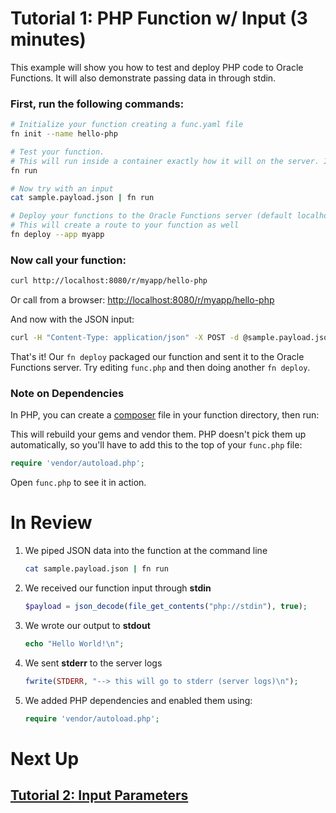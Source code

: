 # Tutorial 1: PHP Function w/ Input (3 minutes)

This example will show you how to test and deploy PHP code to Oracle Functions. It will also demonstrate passing data in through stdin.

### First, run the following commands:

```sh
# Initialize your function creating a func.yaml file
fn init --name hello-php

# Test your function. 
# This will run inside a container exactly how it will on the server. It will also install and vendor dependencies from Gemfile
fn run

# Now try with an input
cat sample.payload.json | fn run

# Deploy your functions to the Oracle Functions server (default localhost:8080)
# This will create a route to your function as well
fn deploy --app myapp
```
### Now call your function:

```sh
curl http://localhost:8080/r/myapp/hello-php
```

Or call from a browser: [http://localhost:8080/r/myapp/hello-php](http://localhost:8080/r/myapp/hello-php)

And now with the JSON input:

```sh
curl -H "Content-Type: application/json" -X POST -d @sample.payload.json http://localhost:8080/r/myapp/hello-php
```

That's it! Our `fn deploy` packaged our function and sent it to the Oracle Functions server. Try editing `func.php` 
and then doing another `fn deploy`.

### Note on Dependencies

In PHP, you can create a [composer](https://getcomposer.org/) file in your function directory, then run:

This will rebuild your gems and vendor them. PHP doesn't pick them up automatically, so you'll have to add this to the top of your `func.php` file:

```php
require 'vendor/autoload.php';
```

Open `func.php` to see it in action.


# In Review

1. We piped JSON data into the function at the command line
    ```sh
    cat sample.payload.json | fn run
    ```

2. We received our function input through **stdin**
    ```php
    $payload = json_decode(file_get_contents("php://stdin"), true);
    ```

3. We wrote our output to **stdout**
    ```php
    echo "Hello World!\n";
    ```

4. We sent **stderr** to the server logs
    ```php
    fwrite(STDERR, "--> this will go to stderr (server logs)\n");
    ```

5. We added PHP dependencies and enabled them using:
    ```php
    require 'vendor/autoload.php';
    ```


# Next Up
## [Tutorial 2: Input Parameters](../../params)
